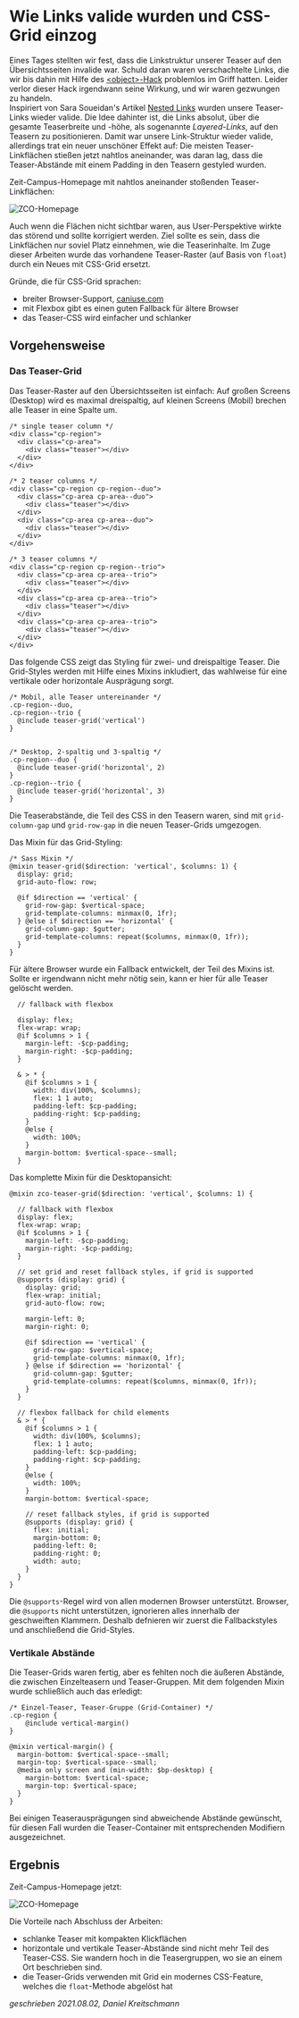 # Wie Links valide wurden und CSS-Grid einzog

Eines Tages stellten wir fest, dass die Linkstruktur unserer Teaser auf den Übersichtsseiten invalide war. Schuld daran waren verschachtelte Links, die wir bis dahin mit Hilfe des [&lt;object&gt;-Hack](https://www.kizu.ru/nested-links/) problemlos im Griff hatten. Leider verlor dieser Hack irgendwann seine Wirkung, und wir waren gezwungen zu handeln.<br/>
Inspiriert von Sara Soueidan's Artikel [Nested Links](https://www.sarasoueidan.com/blog/nested-links/) wurden unsere Teaser-Links wieder valide. Die Idee dahinter ist, die Links absolut, über die gesamte Teaserbreite und -höhe, als sogenannte *Layered-Links*, auf den Teasern zu positionieren. Damit war unsere Link-Struktur wieder valide, allerdings trat ein neuer unschöner Effekt auf: Die meisten Teaser-Linkflächen stießen jetzt nahtlos aneinander, was daran lag, dass die Teaser-Abstände mit einem Padding in den Teasern gestyled wurden. 

Zeit-Campus-Homepage mit nahtlos aneinander stoßenden Teaser-Linkflächen:

![ZCO-Homepage](./images/grid-and-links/zco-homepage-before.png)

Auch wenn die Flächen nicht sichtbar waren, aus User-Perspektive wirkte das störend und sollte korrigiert werden. Ziel sollte es sein, dass die Linkflächen nur soviel Platz einnehmen, wie die Teaserinhalte. Im Zuge dieser Arbeiten wurde das vorhandene Teaser-Raster (auf Basis von `float`) durch ein Neues mit CSS-Grid ersetzt.

Gründe, die für CSS-Grid sprachen:
- breiter Browser-Support, [caniuse.com](https://caniuse.com/?search=grid)
- mit Flexbox gibt es einen guten Fallback für ältere Browser
- das Teaser-CSS wird einfacher und schlanker

## Vorgehensweise

### Das Teaser-Grid

Das Teaser-Raster auf den Übersichtsseiten ist einfach: Auf großen Screens (Desktop) wird es maximal dreispaltig, auf kleinen Screens (Mobil) brechen alle Teaser in eine Spalte um. 

```
/* single teaser column */
<div class="cp-region">
  <div class="cp-area">
    <div class="teaser"></div>
  </div>
</div>

/* 2 teaser columns */
<div class="cp-region cp-region--duo">
  <div class="cp-area cp-area--duo">
    <div class="teaser"></div>
  </div>
  <div class="cp-area cp-area--duo">
    <div class="teaser"></div>
  </div>
</div>

/* 3 teaser columns */
<div class="cp-region cp-region--trio">
  <div class="cp-area cp-area--trio">
    <div class="teaser"></div>
  </div>
  <div class="cp-area cp-area--trio">
    <div class="teaser"></div>
  </div>
  <div class="cp-area cp-area--trio">
    <div class="teaser"></div>
  </div>
</div>
```

Das folgende CSS zeigt das Styling für zwei- und dreispaltige Teaser. Die Grid-Styles werden mit Hilfe eines Mixins inkludiert, das wahlweise für eine vertikale oder horizontale Ausprägung sorgt. 

```
/* Mobil, alle Teaser untereinander */
.cp-region--duo,
.cp-region--trio {
  @include teaser-grid('vertical')
}


/* Desktop, 2-spaltig und 3-spaltig */
.cp-region--duo {
  @include teaser-grid('horizontal', 2)
}
.cp-region--trio {
  @include teaser-grid('horizontal', 3)
}
```

Die Teaserabstände, die Teil des CSS in den Teasern waren, sind mit `grid-column-gap` und `grid-row-gap` in die neuen Teaser-Grids umgezogen. 

Das Mixin für das Grid-Styling:

```
/* Sass Mixin */
@mixin teaser-grid($direction: 'vertical', $columns: 1) {
  display: grid;
  grid-auto-flow: row;

  @if $direction == 'vertical' {
    grid-row-gap: $vertical-space;
    grid-template-columns: minmax(0, 1fr);
  } @else if $direction == 'horizontal' {
    grid-column-gap: $gutter;
    grid-template-columns: repeat($columns, minmax(0, 1fr));
  }
}
```

Für ältere Browser wurde ein Fallback entwickelt, der Teil des Mixins ist. Sollte er irgendwann nicht mehr nötig sein, kann er hier für alle Teaser gelöscht werden. 

```
  // fallback with flexbox

  display: flex;
  flex-wrap: wrap;
  @if $columns > 1 {
    margin-left: -$cp-padding;
    margin-right: -$cp-padding;
  }

  & > * {
    @if $columns > 1 {
      width: div(100%, $columns);
      flex: 1 1 auto;
      padding-left: $cp-padding;
      padding-right: $cp-padding;
    }
    @else {
      width: 100%;
    }
    margin-bottom: $vertical-space--small;
  }
```

Das komplette Mixin für die Desktopansicht:

```
@mixin zco-teaser-grid($direction: 'vertical', $columns: 1) {
  
  // fallback with flexbox
  display: flex;
  flex-wrap: wrap;
  @if $columns > 1 {
    margin-left: -$cp-padding;
    margin-right: -$cp-padding;
  }

  // set grid and reset fallback styles, if grid is supported
  @supports (display: grid) {
    display: grid;
    flex-wrap: initial;
    grid-auto-flow: row;
    
    margin-left: 0;
    margin-right: 0;

    @if $direction == 'vertical' {
      grid-row-gap: $vertical-space;
      grid-template-columns: minmax(0, 1fr);
    } @else if $direction == 'horizontal' {
      grid-column-gap: $gutter;
      grid-template-columns: repeat($columns, minmax(0, 1fr));
    }
  }

  // flexbox fallback for child elements
  & > * {
    @if $columns > 1 {
      width: div(100%, $columns);
      flex: 1 1 auto;
      padding-left: $cp-padding;
      padding-right: $cp-padding;
    }
    @else {
      width: 100%;
    }
    margin-bottom: $vertical-space;

    // reset fallback styles, if grid is supported
    @supports (display: grid) {
      flex: initial;
      margin-bottom: 0;
      padding-left: 0;
      padding-right: 0;
      width: auto;
    }
  }
}
```

Die `@supports`-Regel wird von allen modernen Browser unterstützt. Browser, die `@supports` nicht unterstützen, ignorieren alles innerhalb der geschweiften Klammern. Deshalb defnieren wir zuerst die Fallbackstyles und anschließend die Grid-Styles. 

### Vertikale Abstände

Die Teaser-Grids waren fertig, aber es fehlten noch die äußeren Abstände, die zwischen Einzelteasern und Teaser-Gruppen. Mit dem folgenden Mixin wurde schließlich auch das erledigt: 

```
/* Einzel-Teaser, Teaser-Gruppe (Grid-Container) */
.cp-region {
    @include vertical-margin()
}

@mixin vertical-margin() {
  margin-bottom: $vertical-space--small;
  margin-top: $vertical-space--small;
  @media only screen and (min-width: $bp-desktop) {
    margin-bottom: $vertical-space;
    margin-top: $vertical-space;
  }
}
```

Bei einigen Teaserausprägungen sind abweichende Abstände gewünscht, für diesen Fall wurden die Teaser-Container mit entsprechenden Modifiern ausgezeichnet.

## Ergebnis

Zeit-Campus-Homepage jetzt: 

![ZCO-Homepage](./images/grid-and-links/zco-homepage-after.png)

Die Vorteile nach Abschluss der Arbeiten:
- schlanke Teaser mit kompakten Klickflächen
- horizontale und vertikale Teaser-Abstände sind nicht mehr Teil des Teaser-CSS. Sie wandern hoch in die Teasergruppen, wo sie an einem Ort beschrieben sind. 
- die Teaser-Grids verwenden mit Grid ein modernes CSS-Feature, welches die `float`-Methode abgelöst hat

*geschrieben 2021.08.02, Daniel Kreitschmann*

